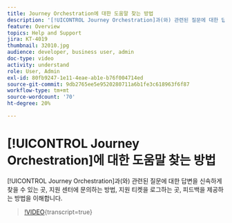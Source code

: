 ```yaml
---
title: Journey Orchestration에 대한 도움말 찾는 방법
description: '[!UICONTROL Journey Orchestration]과(와) 관련된 질문에 대한 답변을 신속하게 찾을 수 있는 곳, 지원 센터에 문의하는 방법, 지원 티켓을 로그하는 곳, 피드백을 제공하는 방법을 이해합니다.'
feature: Overview
topics: Help and Support
jira: KT-4019
thumbnail: 32010.jpg
audience: developer, business user, admin
doc-type: video
activity: understand
role: User, Admin
exl-id: 80fb9247-1e11-4eae-ab1e-b76f004714ed
source-git-commit: 9db2765ee5e9520280711a6b1fe3c618963f6f87
workflow-type: tm+mt
source-wordcount: '70'
ht-degree: 20%

---
```


# [!UICONTROL Journey Orchestration]에 대한 도움말 찾는 방법

[!UICONTROL Journey Orchestration]과(와) 관련된 질문에 대한 답변을 신속하게 찾을 수 있는 곳, 지원 센터에 문의하는 방법, 지원 티켓을 로그하는 곳, 피드백을 제공하는 방법을 이해합니다.

>[!VIDEO](https://video.tv.adobe.com/v/32010?learn=on){transcript=true}
